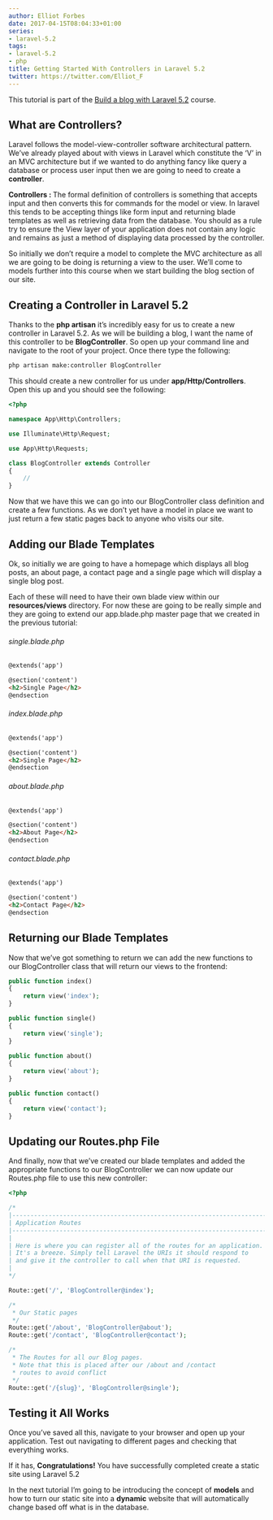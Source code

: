 ```yaml
---
author: Elliot Forbes
date: 2017-04-15T08:04:33+01:00
series:
- laravel-5.2
tags:
- laravel-5.2
- php
title: Getting Started With Controllers in Laravel 5.2
twitter: https://twitter.com/Elliot_F
---
```


<p>This tutorial is part of the <a href="https://tutorialedge.net/course/laravel-5">Build a blog with Laravel 5.2</a> course.</p>

<h2>What are Controllers?</h2>

<p>Laravel follows the model-view-controller software architectural pattern. We’ve already played about with views in Laravel which constitute the ‘V’ in an MVC architecture but if we wanted to do anything fancy like query a database or process user input then we are going to need to create a <b>controller</b>.</p>

<p><b>Controllers : </b>The formal definition of controllers is something that accepts input and then converts this for commands for the model or view. In laravel this tends to be accepting things like form input and returning blade templates as well as retrieving data from the database. You should as a rule try to ensure the View layer of your application does not contain any logic and remains as just a method of displaying data processed by the controller.</p>

<p>So initially we don’t require a model to complete the MVC architecture as all we are going to be doing is returning a view to the user. We’ll come to models further into this course when we start building the blog section of our site.</p>

<h2>Creating a Controller in Laravel 5.2</h2>

<p>Thanks to the <b>php artisan</b> it’s incredibly easy for us to create a new controller in Laravel 5.2. As we will be building a blog, I want the name of this controller to be <b>BlogController</b>. So open up your command line and navigate to the root of your project. Once there type the following:</p>

```bash
php artisan make:controller BlogController
```

<p>This should create a new controller for us under <b>app/Http/Controllers</b>. Open this up and you should see the following: </p>

```php
<?php

namespace App\Http\Controllers;

use Illuminate\Http\Request;

use App\Http\Requests;

class BlogController extends Controller
{
    //    
}
```
<p>Now that we have this we can go into our BlogController class definition and create a few functions. As we don’t yet have a model in place we want to just return a few static pages back to anyone who visits our site. </p>

<h2>Adding our Blade Templates</h2>

<p>Ok, so initially we are going to have a homepage which displays all blog posts, an about page, a contact page and a single page which will display a single blog post.</p>

<p>Each of these will need to have their own blade view within our <b>resources/views</b> directory. For now these are going to be really simple and they are going to extend our app.blade.php master page that we created in the previous tutorial:</p>

<h6>single.blade.php</h6>

```html
@extends('app')

@section('content')
<h2>Single Page</h2>
@endsection
```

<h6>index.blade.php</h6>

```html
@extends('app')

@section('content')
<h2>Single Page</h2>
@endsection
```

<h6>about.blade.php</h6>

```html
@extends('app')

@section('content')
<h2>About Page</h2>
@endsection
```

<h6>contact.blade.php</h6>

```html
@extends('app')

@section('content')
<h2>Contact Page</h2>
@endsection
```

<h2>Returning our Blade Templates</h2>
<p>Now that we’ve got something to return we can add the new functions to our BlogController class that will return our views to the frontend:</p>

```php
public function index()
{
    return view('index');
}

public function single()
{
    return view('single');
}
    
public function about()
{
    return view('about');
}

public function contact()
{
    return view('contact');
}
```

<h2>Updating our Routes.php File</h2>

<p>And finally, now that we’ve created our blade templates and added the appropriate functions to our BlogController we can now update our Routes.php file to use this new controller:</p>

```php
<?php

/*
|--------------------------------------------------------------------------
| Application Routes
|--------------------------------------------------------------------------
|
| Here is where you can register all of the routes for an application.
| It's a breeze. Simply tell Laravel the URIs it should respond to
| and give it the controller to call when that URI is requested.
|
*/

Route::get('/', 'BlogController@index');

/*
 * Our Static pages
 */
Route::get('/about', 'BlogController@about');
Route::get('/contact', 'BlogController@contact');

/*
 * The Routes for all our Blog pages.
 * Note that this is placed after our /about and /contact
 * routes to avoid conflict
 */
Route::get('/{slug}', 'BlogController@single');
```

<h2>Testing it All Works</h2>

<p>Once you’ve saved all this, navigate to your browser and open up your application. Test out navigating to different pages and checking that everything works. </p>

<p>If it has, <b>Congratulations!</b> You have successfully completed create a static site using Laravel 5.2</p>

<p>In the next tutorial I’m going to be introducing the concept of <b>models</b> and how to turn our static site into a <b>dynamic</b> website that will automatically change based off what is in the database.</p>